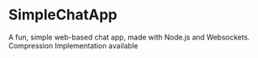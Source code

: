 # SimpleChatApp
A fun, simple web-based chat app, made with Node.js and Websockets. Compression Implementation available
